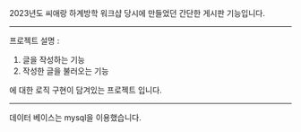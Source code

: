 2023년도
씨애랑 하계방학 워크샵 당시에 만들었던 간단한 게시판 기능입니다.

---
프로젝트 설명 :
1. 글을 작성하는 기능
2. 작성한 글을 불러오는 기능


에 대한 로직 구현이 담겨있는 프로젝트 입니다.

---

데이터 베이스는 mysql을 이용했습니다.
